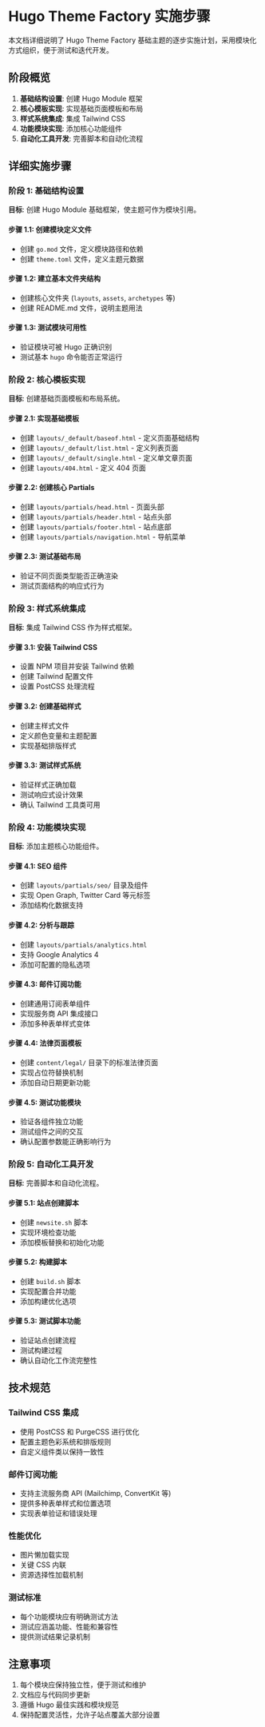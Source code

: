 # Hugo Theme Factory 实施步骤

本文档详细说明了 Hugo Theme Factory 基础主题的逐步实施计划，采用模块化方式组织，便于测试和迭代开发。

## 阶段概览

1. **基础结构设置**: 创建 Hugo Module 框架
2. **核心模板实现**: 实现基础页面模板和布局
3. **样式系统集成**: 集成 Tailwind CSS
4. **功能模块实现**: 添加核心功能组件
5. **自动化工具开发**: 完善脚本和自动化流程

## 详细实施步骤

### 阶段 1: 基础结构设置

**目标**: 创建 Hugo Module 基础框架，使主题可作为模块引用。

#### 步骤 1.1: 创建模块定义文件
- 创建 `go.mod` 文件，定义模块路径和依赖
- 创建 `theme.toml` 文件，定义主题元数据

#### 步骤 1.2: 建立基本文件夹结构
- 创建核心文件夹 (`layouts`, `assets`, `archetypes` 等)
- 创建 README.md 文件，说明主题用法

#### 步骤 1.3: 测试模块可用性
- 验证模块可被 Hugo 正确识别
- 测试基本 `hugo` 命令能否正常运行

### 阶段 2: 核心模板实现

**目标**: 创建基础页面模板和布局系统。

#### 步骤 2.1: 实现基础模板
- 创建 `layouts/_default/baseof.html` - 定义页面基础结构
- 创建 `layouts/_default/list.html` - 定义列表页面
- 创建 `layouts/_default/single.html` - 定义单文章页面
- 创建 `layouts/404.html` - 定义 404 页面

#### 步骤 2.2: 创建核心 Partials
- 创建 `layouts/partials/head.html` - 页面头部
- 创建 `layouts/partials/header.html` - 站点头部
- 创建 `layouts/partials/footer.html` - 站点底部
- 创建 `layouts/partials/navigation.html` - 导航菜单

#### 步骤 2.3: 测试基础布局
- 验证不同页面类型能否正确渲染
- 测试页面结构的响应式行为

### 阶段 3: 样式系统集成

**目标**: 集成 Tailwind CSS 作为样式框架。

#### 步骤 3.1: 安装 Tailwind CSS
- 设置 NPM 项目并安装 Tailwind 依赖
- 创建 Tailwind 配置文件
- 设置 PostCSS 处理流程

#### 步骤 3.2: 创建基础样式
- 创建主样式文件
- 定义颜色变量和主题配置
- 实现基础排版样式

#### 步骤 3.3: 测试样式系统
- 验证样式正确加载
- 测试响应式设计效果
- 确认 Tailwind 工具类可用

### 阶段 4: 功能模块实现

**目标**: 添加主题核心功能组件。

#### 步骤 4.1: SEO 组件
- 创建 `layouts/partials/seo/` 目录及组件
- 实现 Open Graph, Twitter Card 等元标签
- 添加结构化数据支持

#### 步骤 4.2: 分析与跟踪
- 创建 `layouts/partials/analytics.html`
- 支持 Google Analytics 4 
- 添加可配置的隐私选项

#### 步骤 4.3: 邮件订阅功能
- 创建通用订阅表单组件
- 实现服务商 API 集成接口
- 添加多种表单样式变体

#### 步骤 4.4: 法律页面模板
- 创建 `content/legal/` 目录下的标准法律页面
- 实现占位符替换机制
- 添加自动日期更新功能

#### 步骤 4.5: 测试功能模块
- 验证各组件独立功能
- 测试组件之间的交互
- 确认配置参数能正确影响行为

### 阶段 5: 自动化工具开发

**目标**: 完善脚本和自动化流程。

#### 步骤 5.1: 站点创建脚本
- 创建 `newsite.sh` 脚本
- 实现环境检查功能
- 添加模板替换和初始化功能

#### 步骤 5.2: 构建脚本
- 创建 `build.sh` 脚本
- 实现配置合并功能
- 添加构建优化选项

#### 步骤 5.3: 测试脚本功能
- 验证站点创建流程
- 测试构建过程
- 确认自动化工作流完整性

## 技术规范

### Tailwind CSS 集成
- 使用 PostCSS 和 PurgeCSS 进行优化
- 配置主题色彩系统和排版规则
- 自定义组件类以保持一致性

### 邮件订阅功能
- 支持主流服务商 API (Mailchimp, ConvertKit 等)
- 提供多种表单样式和位置选项
- 实现表单验证和错误处理

### 性能优化
- 图片懒加载实现
- 关键 CSS 内联
- 资源选择性加载机制

### 测试标准
- 每个功能模块应有明确测试方法
- 测试应涵盖功能、性能和兼容性
- 提供测试结果记录机制

## 注意事项

1. 每个模块应保持独立性，便于测试和维护
2. 文档应与代码同步更新
3. 遵循 Hugo 最佳实践和模块规范
4. 保持配置灵活性，允许子站点覆盖大部分设置
